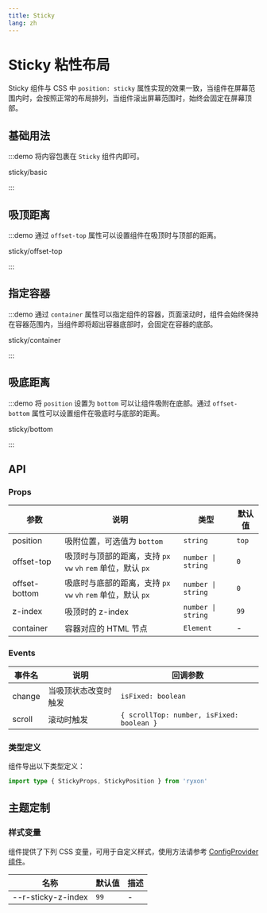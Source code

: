 ```yaml
---
title: Sticky
lang: zh
---
```


# Sticky 粘性布局

Sticky 组件与 CSS 中 `position: sticky` 属性实现的效果一致，当组件在屏幕范围内时，会按照正常的布局排列，当组件滚出屏幕范围时，始终会固定在屏幕顶部。

## 基础用法

:::demo 将内容包裹在 `Sticky` 组件内即可。

sticky/basic

:::

## 吸顶距离

:::demo 通过 `offset-top` 属性可以设置组件在吸顶时与顶部的距离。

sticky/offset-top

:::

## 指定容器

:::demo 通过 `container` 属性可以指定组件的容器，页面滚动时，组件会始终保持在容器范围内，当组件即将超出容器底部时，会固定在容器的底部。

sticky/container

:::

## 吸底距离

:::demo 将 `position` 设置为 `bottom` 可以让组件吸附在底部。通过 `offset-bottom` 属性可以设置组件在吸底时与底部的距离。

sticky/bottom

:::

## API

### Props

| 参数 | 说明 | 类型 | 默认值 |
| --- | --- | --- | --- |
| position | 吸附位置，可选值为 `bottom` | `string` | `top` |
| offset-top | 吸顶时与顶部的距离，支持 `px` `vw` `vh` `rem` 单位，默认 `px` | `number \| string` | `0` |
| offset-bottom | 吸底时与底部的距离，支持 `px` `vw` `vh` `rem` 单位，默认 `px` | `number \| string` | `0` |
| z-index | 吸顶时的 z-index | `number \| string` | `99` |
| container | 容器对应的 HTML 节点 | `Element` | - |

### Events

| 事件名 | 说明                 | 回调参数                                  |
| ------ | -------------------- | ----------------------------------------- |
| change | 当吸顶状态改变时触发 | `isFixed: boolean`                        |
| scroll | 滚动时触发           | `{ scrollTop: number, isFixed: boolean }` |

### 类型定义

组件导出以下类型定义：

```ts
import type { StickyProps, StickyPosition } from 'ryxon'
```

## 主题定制

### 样式变量

组件提供了下列 CSS 变量，可用于自定义样式，使用方法请参考 [ConfigProvider 组件](/zh/component/config-provider.html)。

| 名称               | 默认值 | 描述 |
| ------------------ | ------ | ---- |
| --r-sticky-z-index | `99`   | -    |

